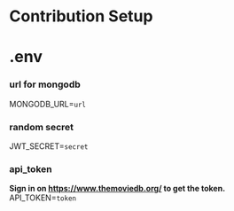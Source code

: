 # Contribution Setup

# .env

### url for mongodb 
MONGODB_URL=`url`

### random secret
JWT_SECRET=`secret`

### api_token
**Sign in on https://www.themoviedb.org/ to get the token.** 
API_TOKEN=`token`
